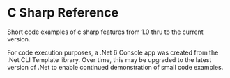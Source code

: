 # C Sharp Reference

Short code examples of c sharp features from 1.0 thru to the current version.

For code execution purposes, a .Net 6 Console app was created from the .Net CLI Template library. Over time, this may be upgraded to the latest version of .Net to enable continued demonstration of small code examples.
